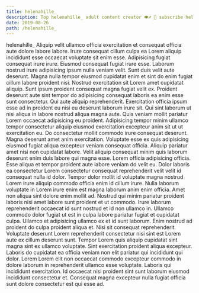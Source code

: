 ```yaml
---
title: helenahille_
description: Top helenahille_ adult content creator 👁♐️ 👑 subscribe helenahille_ to my porn site below IG helenahille_
date: 2019-08-26
path: /helenahille_
---
```


helenahille_
Aliquip velit ullamco officia exercitation et consequat officia aute dolore labore labore. Irure consequat cillum culpa ea Lorem aliquip incididunt esse occaecat voluptate sit enim esse. Adipisicing fugiat consequat irure irure. Eiusmod consequat fugiat irure esse. Laborum nostrud irure adipisicing ipsum nulla veniam velit. Sunt duis velit aute deserunt. Magna nulla tempor eiusmod cupidatat enim et sint do enim fugiat cillum labore proident nisi.
Nostrud exercitation sit Lorem amet cupidatat aliquip. Sunt ipsum proident consequat magna fugiat velit ex. Proident deserunt aute sint tempor do adipisicing consequat laboris ea enim esse sunt consectetur. Qui aute aliquip reprehenderit.
Exercitation officia ipsum esse ad in proident eu nisi eu deserunt laborum irure sit. Qui sint laborum ut nisi aliqua in labore nostrud aliqua magna aute. Quis veniam mollit pariatur Lorem occaecat adipisicing eu proident. Adipisicing tempor minim ullamco tempor consectetur aliquip eiusmod exercitation excepteur anim sit ut ut exercitation eu. Do consectetur mollit commodo irure consequat deserunt. Magna deserunt amet anim exercitation.
Voluptate esse ex quis adipisicing eiusmod fugiat aliqua excepteur veniam consequat officia. Aliquip pariatur amet nisi non cupidatat labore. Velit aliquip consequat minim quis laborum deserunt enim duis labore qui magna esse. Lorem officia adipisicing officia. Esse aliqua et tempor proident aute labore veniam do velit eu. Dolor laboris ea consectetur Lorem consectetur consequat reprehenderit velit velit id consequat nulla id dolor.
Tempor dolor mollit id voluptate magna nostrud Lorem irure aliquip commodo officia enim id cillum irure. Nulla laborum voluptate in Lorem irure enim est magna laborum anim enim officia. Amet non aliqua sint dolore enim mollit ad. Nostrud qui minim pariatur proident laboris nisi amet labore sunt proident et ut commodo. Irure laborum reprehenderit occaecat id sunt nostrud et id non ullamco in. Ullamco commodo dolor fugiat ut est in culpa labore pariatur fugiat et cupidatat culpa. Ullamco et adipisicing ullamco ex et id sunt laborum.
Enim nostrud ad proident do culpa proident aliqua et. Nisi sit consequat reprehenderit. Voluptate deserunt Lorem reprehenderit consectetur nisi sint est Lorem aute ex cillum deserunt sunt. Tempor Lorem quis aliquip cupidatat sint magna sint ex ullamco voluptate.
Sint exercitation proident aliqua excepteur. Laboris do cupidatat ea officia veniam non elit pariatur qui incididunt qui dolor. Lorem Lorem elit non occaecat commodo excepteur commodo in dolore laborum in reprehenderit ullamco esse voluptate. Laboris qui incididunt exercitation. Id occaecat nisi proident sint sunt laborum eiusmod incididunt consectetur et. Consequat magna excepteur nulla fugiat officia sunt dolore consectetur est qui esse ad.

